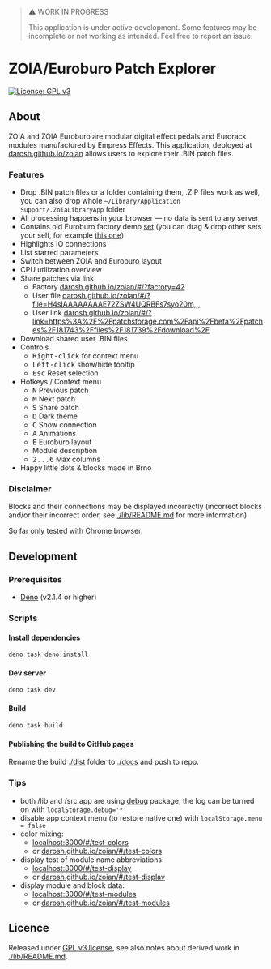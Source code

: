 > ⚠️ WORK IN PROGRESS
>
> This application is under active development. Some features may be incomplete or not working as intended. Feel free to report an issue.

# ZOIA/Euroburo Patch Explorer

[![License: GPL v3](https://img.shields.io/badge/License-GPLv3-blue.svg)](https://www.gnu.org/licenses/gpl-3.0)

## About

ZOIA and ZOIA Euroburo are modular digital effect pedals and Eurorack modules manufactured by Empress Effects. This application, deployed at [darosh.github.io/zoian](https://darosh.github.io/zoian/) allows users to explore their .BIN patch files.

### Features

- Drop .BIN patch files or a folder containing them, .ZIP files work as well, you can also drop whole `~/Library/Application Support/.ZoiaLibraryApp` folder
- All processing happens in your browser &mdash; no data is sent to any server
- Contains old Euroburo factory demo [set](https://patchstorage.com/zoia-euroburo-factory-patches/) (you can drag & drop other sets your self, for example [this one](https://empresseffects.com/blogs/support-zoia/zoia-5-new-factory-patches))
- Highlights IO connections
- List starred parameters
- Switch between ZOIA and Euroburo layout
- CPU utilization overview
- Share patches via link
  - Factory [darosh.github.io/zoian/#/?factory=42](https://darosh.github.io/zoian/#/?factory=42)
  - User file [darosh.github.io/zoian/#/?file=H4sIAAAAAAAAE72ZSW4UQRBFs7syo20m,,,](https://darosh.github.io/zoian/#/?file=H4sIAAAAAAAAE72ZSW4UQRBFs7syo20mm3kGM3qeZ4znAXuJQGKNMAsLYSNkcwLOwYIDcABWLLgCC47CDpUcaX99h9pWhaCllru%2B4sWvn9Xuzor%2B0wjhxYe3b3Y%2F7r0P%2BtgIIbSFEJ6Hw0ehf2vh%2BIfF1hxs3cEWDjY62ORgxcE2KrJl1hYH2%2BpgTznY0w72jIM962DPOdi2imz5P9TuYM872AsO9qKDveRgLzvYKw72qoO95mCvO9gbDvamg73lYG872DsO9q6D7XCw9xzsfQf7wME%2BdLCPHOxjB9t5QrYdXtf0sz33OBBDCN8Gbf6cfn%2Fl0qTf3yfxHQGuoVrdqF0wgrTr%2BzDz%2BXMn8%2FEocoTPj3qT3OsbNo%2B56xVz1525687cRZPcHe9sHnMXFXMXztyFM3dskvv7Z5vH3LFi7ujMHZ25U5PcL7%2FYPOZOFXMnZ%2B7kzC1Ncvf8sHnMLRVzizO3OHM3muT%2B%2BdvmMXejYu6GM3ejQm4875aK593iPO%2BWiued27bCfOO4Rxt4tMJnUu6V%2F776dZT9GkLoUq%2FunKNzXyv79IHWrXU9htarPqXWo%2BfTC3W9sF9ErdA1Yo3rIryfUWM2Gixef9S4XzL6JaOfwPqhxh5ieIjhIeTRp2vQT1qZbQi0fq0bMLRBuB4DuvaDUDcIe3DUCr3vYo3rot5%2Fs8ZsNNik71PWuF8y%2BiWjH86mUGMPMTzE8BDyGNI1GCatzDYG2rDWjRjaKFyPEV37Uagbhfsa1Aq9l2WN66LONFhjNhps0nkXa9wvGf2S0U%2Fg8wg19hDDQwwPIY8xXYNx0spsU6CNa92EoU3C9ZjQ852Eukm4V0St0PkAa1wXdU7EGrPRYJPOEFnjfsnol4x%2BAt8lqLGHGB5ieAh5TGn%2FadLKbE9Bm9a6J4Y2A9fjia79DNTNwP03aoXOXFjjuqizN9aYjQabYD%2BBGvdLRr9k9MM9KGrsIYaHGB5CHk91DWZJKz0XQJvVujlDm4frMadrPw918zDTQK3QORZrXBd1nskas9Fgk866WeN%2ByeiXjH55T88ae4jhIYaHkMeCrsEiaWW2FdAWtW7J0Jbheizp2i9D3TLMiVArdDbIGtdFnRGzxmw02KR7V9a4XzL6JaOfwB4LNfYQw0MMDyGPFV2DVUNbg3Ve1TVdg7o1mKmhVugclTWuizpPZ43ZaLBJ9%2Fqscb9k9EtGv3xPyhp7iOEhhoeQxzN93WVo66TVjLqa1uXrUe4f9n8X%2FnTwu%2FDS6%2B3Njrwxy8cjdDxKx2N0PE7HE3Q8ScdTh8eLe5tbOx1b2%2F07e7tZK455xmOe9X%2F8zPeHjf90jK9z%2Fr87XyXz5B8AAA)
  - User link [darosh.github.io/zoian/#/?link=https%3A%2F%2Fpatchstorage.com%2Fapi%2Fbeta%2Fpatches%2F181743%2Ffiles%2F181739%2Fdownload%2F](https://darosh.github.io/zoian/#/?link=https%3A%2F%2Fpatchstorage.com%2Fapi%2Fbeta%2Fpatches%2F181743%2Ffiles%2F181739%2Fdownload%2F)
- Download shared user .BIN files
- Controls
  - <kbd>Right-click</kbd> for context menu
  - <kbd>Left-click</kbd> show/hide tooltip
  - <kbd>Esc</kbd> Reset selection
- Hotkeys / Context menu
  - <kbd>N</kbd> Previous patch
  - <kbd>M</kbd> Next patch
  - <kbd>S</kbd> Share patch
  - <kbd>D</kbd> Dark theme
  - <kbd>C</kbd> Show connection
  - <kbd>A</kbd> Animations
  - <kbd>E</kbd> Euroburo layout
  - Module description
  - <kbd>2...6</kbd> Max columns
- Happy little dots &amp; blocks made in Brno

### Disclaimer

Blocks and their connections may be displayed incorrectly (incorrect blocks and/or their incorrect order, see [./lib/README.md](./lib/README.md) for more information)

So far only tested with Chrome browser.

## Development

### Prerequisites

- [Deno](https://deno.com/) (v2.1.4 or higher)

### Scripts

#### Install dependencies

```bash
deno task deno:install
```
#### Dev server

```bash
deno task dev
```
#### Build

```bash
deno task build
```
#### Publishing the build to GitHub pages

Rename the build [./dist](./dist) folder to [./docs](./docs) and push to repo.

### Tips

- both /lib and /src app are using [debug](https://www.npmjs.com/package/debug) package, the log can be turned on with ```localStorage.debug='*'```
- disable app context menu (to restore native one) with ```localStorage.menu = false```
- color mixing: 
  - [localhost:3000/#/test-colors](http://localhost:3000/#/test-colors) 
  - or [darosh.github.io/zoian/#/test-colors](https://darosh.github.io/zoian/#/test-colors)
- display test of module name abbreviations: 
  - [localhost:3000/#/test-display](http://localhost:3000/#/test-display) 
  - or [darosh.github.io/zoian/#/test-display](https://darosh.github.io/zoian/#/test-display)
- display module and block data: 
  - [localhost:3000/#/test-modules](http://localhost:3000/#/test-modules) 
  - or [darosh.github.io/zoian/#/test-modules](https://darosh.github.io/zoian/#/test-modules)

## Licence

Released under [GPL v3 license](LICENSE), see also notes about derived work in [./lib/README.md](./lib/README.md).
